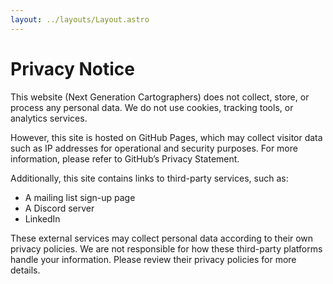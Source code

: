 ```yaml
---
layout: ../layouts/Layout.astro
---
```


# Privacy Notice

This website (Next Generation Cartographers) does not collect, store, or process any personal data. We do not use cookies, tracking tools, or analytics services.

However, this site is hosted on GitHub Pages, which may collect visitor data such as IP addresses for operational and security purposes. For more information, please refer to GitHub’s Privacy Statement.

Additionally, this site contains links to third-party services, such as:

- A mailing list sign-up page
- A Discord server
- LinkedIn

These external services may collect personal data according to their own privacy policies. We are not responsible for how these third-party platforms handle your information. Please review their privacy policies for more details.
